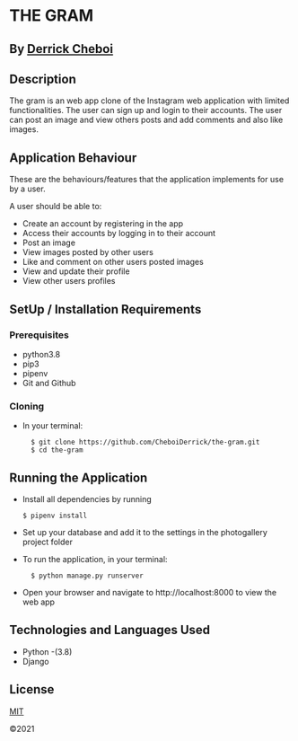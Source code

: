# THE GRAM

## By [Derrick Cheboi](https://github.com/CheboiDerrick/)

## Description
The gram is an web app clone of the Instagram web application with limited functionalities. The user can sign up and login to their accounts. The user can post an image and view others posts and add comments and also like images.
## Application Behaviour
These are the behaviours/features that the application implements for use by a user.

A user should be able to:
* Create an account by registering in the app
* Access their accounts by logging in to their account
* Post an image
* View images posted by other users
* Like and comment on other users posted images
* View and update their profile
* View other users profiles


## SetUp / Installation Requirements
### Prerequisites
* python3.8
* pip3
* pipenv
* Git and Github

### Cloning
* In your terminal:
        
        $ git clone https://github.com/CheboiDerrick/the-gram.git
        $ cd the-gram

## Running the Application
* Install all dependencies by running 

      $ pipenv install

* Set up your database and add it to the settings in the photogallery  project folder
* To run the application, in your terminal:
        
        $ python manage.py runserver

* Open your browser and navigate to http://localhost:8000 to view the web app

        
## Technologies and Languages Used
* Python -(3.8)
* Django


## License
[MIT](https://github.com/CheboiDerrick/the-gram/blob/main/LICENCE) 

&copy;2021